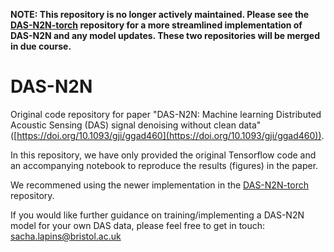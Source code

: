 **NOTE: This repository is no longer actively maintained. Please see the [DAS-N2N-torch](https://github.com/sachalapins/DAS-N2N-torch) repository for a more streamlined implementation of DAS-N2N and any model updates. These two repositories will be merged in due course.**

# DAS-N2N
Original code repository for paper "DAS-N2N: Machine learning Distributed Acoustic Sensing (DAS) signal denoising without clean data" ([https://doi.org/10.1093/gji/ggad460](https://doi.org/10.1093/gji/ggad460)).

In this repository, we have only provided the original Tensorflow code and an accompanying notebook to reproduce the results (figures) in the paper.

We recommened using the newer implementation in the [DAS-N2N-torch](https://github.com/sachalapins/DAS-N2N-torch) repository.

If you would like further guidance on training/implementing a DAS-N2N model for your own DAS data, please feel free to get in touch: [sacha.lapins@bristol.ac.uk](mailto:sacha.lapins@bristol.ac.uk)
